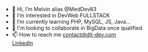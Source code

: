 - 👋 Hi, I’m Melvin alias @MedDev83
- 👀 I’m interested in DevWeb FULLSTACK
- 🌱 I’m currently learning PHP, MySQL, JS, Java...
- 💞️ I'm looking to collaborate in BigData once qualified
- 📫 How to reach me 
      <a href="mailto:contact@dlt-dev.com">contact@dlt-dev.com</a></br>
      <a href="www.linkedin.com/in/melvindolet">LinkedIn</a>

<!---
MedDev83/MedDev83 is a ✨ special ✨ repository because its `README.md` (this file) appears on your GitHub profile.
You can click the Preview link to take a look at your changes.
--->
